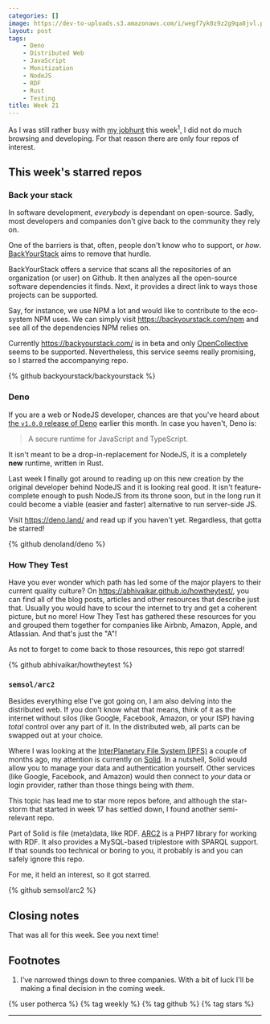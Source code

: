 ```yaml
---
categories: []
image: https://dev-to-uploads.s3.amazonaws.com/i/wegf7yk0z9z2g9qa8jvl.png
layout: post
tags:
    - Deno
    - Distributed Web
    - JavaScript
    - Monitization
    - NodeJS
    - RDF
    - Rust
    - Testing
title: Week 21
---
```


As I was still rather busy with [my jobhunt][1] this week<sup>1</sup>, I did not do much browsing and developing. For that reason there are only four repos of interest.

## This week's starred repos

### Back your stack

In software development, _everybody_ is dependant on open-source. Sadly, most developers and companies don't give back to the community they rely on.

One of the barriers is that, often, people don't know who to support, or _how_. [BackYourStack](https://backyourstack.com/) aims to remove that hurdle.

BackYourStack offers a service that scans all the repositories of an organization (or user) on Github. It then analyzes all the open-source software dependencies it finds. Next, it provides a direct link to ways those projects can be supported.

Say, for instance, we use NPM a lot and would like to contribute to the eco-system NPM uses. We can simply visit https://backyourstack.com/npm and see all of the dependencies NPM relies on.

Currently https://backyourstack.com/ is in beta and only [OpenCollective][2] seems to be supported. Nevertheless, this service seems really promising, so I starred the accompanying repo.

{% github backyourstack/backyourstack %}

### Deno

If you are a web or NodeJS developer, chances are that you've heard about [the `v1.0.0` release of Deno][3] earlier this month. In case you haven't, Deno is:

> A secure runtime for JavaScript and TypeScript.

It isn't meant to be a drop-in-replacement for NodeJS, it is a completely **new** runtime, written in Rust.

Last week I finally got around to reading up on this new creation by the original developer behind NodeJS and it is looking real good. It isn't feature-complete enough to push NodeJS from its throne soon, but in the long run it could become a viable (easier and faster) alternative to run server-side JS.

Visit https://deno.land/ and read up if you haven't yet. Regardless, that gotta be starred!

{% github denoland/deno %}

### How They Test

Have you ever wonder which path has led some of the major players to their current quality culture? On
 https://abhivaikar.github.io/howtheytest/, you can find all of the blog posts, articles and other resources that describe just that. Usually you would have to scour the internet to try and get a coherent picture, but no more! How They Test has gathered these resources for you and grouped them together for companies like Airbnb, Amazon, Apple, and Atlassian. And that's just the "A"!

As not to forget to come back to those resources, this repo got starred!

{% github abhivaikar/howtheytest %}

### `semsol/arc2`

Besides everything else I've got going on, I am also delving into the distributed web. If you don't know what that means, think of it as the internet without silos (like Google, Facebook, Amazon, or your ISP) having _total_ control over any part of it. In the distributed web, all parts can be swapped out at your choice.

Where I was looking at the [InterPlanetary File System (IPFS)][4] a couple of months ago, my attention is currently on [Solid][5]. In a nutshell, Solid would allow you to manage your data and authentication yourself. Other services (like Google, Facebook, and Amazon) would then connect to _your_ data or login provider, rather than those things being with _them_.

This topic has lead me to star more repos before, and although the star-storm that started in week 17 has settled down, I found another semi-relevant repo.

Part of Solid is file (meta)data, like RDF. [ARC2][6] is a PHP7 library for working with RDF. It also provides a MySQL-based triplestore with SPARQL support. If that sounds too technical or boring to you, it probably is and you can safely ignore this repo.

For me, it held an interest, so it got starred.

{% github semsol/arc2 %}

## Closing notes

That was all for this week. See you next time!

## Footnotes

1. I've narrowed things down to three companies. With a bit of luck I'll be making a final decision in the coming week.

{% user potherca %} {% tag weekly %} {% tag github %} {% tag stars %}

- - -

[1]: https://medium.com/@potherca/job-hunt-2020-8ecdb69344b2
[2]: https://opencollective.com/
[3]: https://deno.land/v1
[4]: https://ipfs.io/
[5]: https://solid.mit.edu/
[6]: https://github.com/semsol/arc2